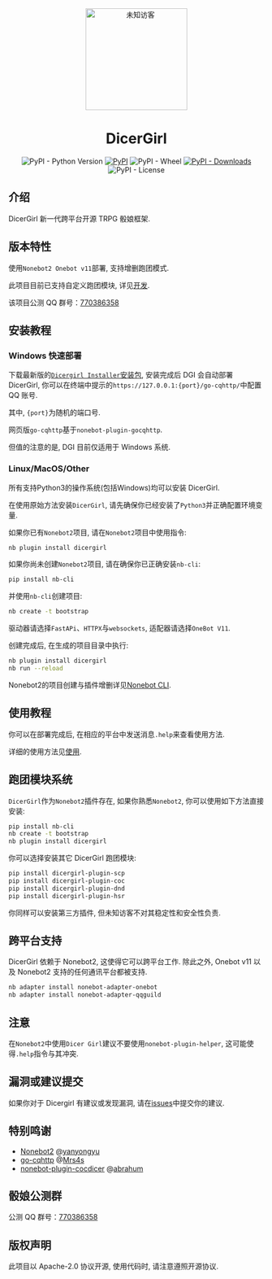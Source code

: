 <div align="center">
    <img src="https://unvisitor.gitee.io/media/unvisitor/images/unvisitor.png" alt="未知访客" width="200" height="200"></img>
</div>

<div align="center">
 
# DicerGirl
![PyPI - Python Version](https://img.shields.io/pypi/pyversions/dicergirl)
[![PyPI](https://img.shields.io/pypi/v/dicergirl)](https://pypi.org/project/dicergirl/)
![PyPI - Wheel](https://img.shields.io/pypi/wheel/dicergirl)
[![PyPI - Downloads](https://img.shields.io/pypi/dw/dicergirl)](https://pypi.org/project/dicergirl/)
![PyPI - License](https://img.shields.io/pypi/l/dicergirl)

</div>

## 介绍
DicerGirl 新一代跨平台开源 TRPG 骰娘框架.

## 版本特性
使用`Nonebot2 Onebot v11`部署, 支持增删跑团模式.

此项目目前已支持自定义跑团模块, 详见[开发](docs/develop.md).

该项目公测 QQ 群号：[770386358](http://qm.qq.com/cgi-bin/qm/qr?_wv=1027&k=hvaf8JGmEXA3N9r4SGgpghDti31aW1bR&authKey=%2Bux%2BedOIguriMYBMGe40coeOT7mx%2B99%2FVMbK0MvE2w1AsVQLLK%2B0hBO6vVB%2Bmlws&noverify=0&group_code=770386358)

## 安装教程
### Windows 快速部署
下载最新版的[`Dicergirl Installer`安装包](https://gitee.com/unvisitor/dginstaller/releases), 安装完成后 DGI 会自动部署 DicerGirl, 你可以在终端中提示的`https://127.0.0.1:{port}/go-cqhttp/`中配置 QQ 账号.

其中, `{port}`为随机的端口号.

网页版`go-cqhttp`基于`nonebot-plugin-gocqhttp`.

但值的注意的是, DGI 目前仅适用于 Windows 系统.
### Linux/MacOS/Other
所有支持Python3的操作系统(包括Windows)均可以安装 DicerGirl.

在使用原始方法安装`DicerGirl`, 请先确保你已经安装了`Python3`并正确配置环境变量.

如果你已有`Nonebot2`项目, 请在`Nonebot2`项目中使用指令:
```bash
nb plugin install dicergirl
```

如果你尚未创建`Nonebot2`项目, 请在确保你已正确安装`nb-cli`:
```bash
pip install nb-cli
```
并使用`nb-cli`创建项目:
```bash
nb create -t bootstrap
```
驱动器请选择`FastAPi`、`HTTPX`与`websockets`, 适配器请选择`OneBot V11`.

创建完成后, 在生成的项目目录中执行:
```bash
nb plugin install dicergirl
nb run --reload
```

Nonebot2的项目创建与插件增删详见[Nonebot CLI](https://cli.nonebot.dev/).

## 使用教程
你可以在部署完成后, 在相应的平台中发送消息`.help`来查看使用方法.

详细的使用方法见[使用](docs/usage.md).

## 跑团模块系统
`DicerGirl`作为`Nonebot2`插件存在, 如果你熟悉`Nonebot2`, 你可以使用如下方法直接安装:
```bash
pip install nb-cli
nb create -t bootstrap
nb plugin install dicergirl
```
你可以选择安装其它 DicerGirl 跑团模块:
```bash
pip install dicergirl-plugin-scp
pip install dicergirl-plugin-coc
pip install dicergirl-plugin-dnd
pip install dicergirl-plugin-hsr
```
你同样可以安装第三方插件, 但未知访客不对其稳定性和安全性负责.

## 跨平台支持
DicerGirl 依赖于 Nonebot2, 这使得它可以跨平台工作. 除此之外, Onebot v11 以及 Nonebot2 支持的任何通讯平台都被支持.
```bash
nb adapter install nonebot-adapter-onebot
nb adapter install nonebot-adapter-qqguild
```

## 注意
在`Nonebot2`中使用`Dicer Girl`建议不要使用`nonebot-plugin-helper`, 这可能使得`.help`指令与其冲突.

## 漏洞或建议提交
如果你对于 Dicergirl 有建议或发现漏洞, 请在[issues](issues)中提交你的建议.

## 特别鸣谢
 - [Nonebot2](https://github.com/nonebot/nonebot2/) @[yanyongyu](https://github.com/yanyongyu)
 - [go-cqhttp](https://github.com/Mrs4s/go-cqhttp) @[Mrs4s](https://github.com/Mrs4s)
 - [nonebot-plugin-cocdicer](https://github.com/abrahum/nonebot_plugin_cocdicer) @[abrahum](https://github.com/abrahum)

## 骰娘公测群

公测 QQ 群号：[770386358](http://qm.qq.com/cgi-bin/qm/qr?_wv=1027&k=hvaf8JGmEXA3N9r4SGgpghDti31aW1bR&authKey=%2Bux%2BedOIguriMYBMGe40coeOT7mx%2B99%2FVMbK0MvE2w1AsVQLLK%2B0hBO6vVB%2Bmlws&noverify=0&group_code=770386358)

## 版权声明
此项目以 Apache-2.0 协议开源, 使用代码时, 请注意遵照开源协议.